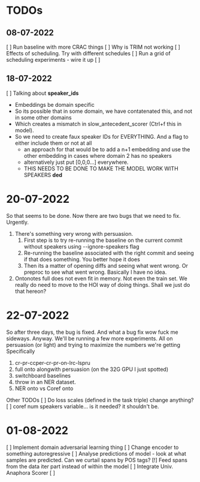 # TODOs

## 08-07-2022

[ ] Run baseline with more CRAC things
[ ] Why is TRIM not working
[ ] Effects of scheduling. Try with different schedules
[ ] Run a grid of scheduling experiments - wire it up
[ ]

## 18-07-2022

[ ] Talking about **speaker_ids**

- Embeddings be domain specific
- So its possible that in some domain, we have contatenated this, and not in some other domains
- Which creates a mismatch in slow_antecedent_scorer (Ctrl+f this in model).
- So we need to create faux speaker IDs for EVERYTHING. And a flag to either include them or not at all
    - an approach for that would be to add a n+1 embedding and use the other embedding
      in cases where domain 2 has no speakers
    - alternatively just put [0,0,0...] everywhere.
    - THIS NEEDS TO BE DONE TO MAKE THE MODEL WORK WITH SPEAKERS **ded**

# 20-07-2022

So that seems to be done. Now there are two bugs that we need to fix. Urgently.

1. There's something very wrong with persuasion.
    1. First step is to try re-running the baseline on the current commit without speakers using --ignore-speakers flag
    2. Re-running the baseline associated with the right commit and seeing if that does something. You better hope it does
    3. Then its a matter of opening diffs and seeing what went wrong. Or preproc to see what went wrong.
       Basically I have no idea.
2. Ontonotes full does not even fit in memory. Not even the train set.
   We really do need to move to the HOI way of doing things.
   Shall we just do that hereon?

# 22-07-2022

So after three days, the bug is fixed. And what a bug fix wow fuck me sideways. Anyway.
We'll be running a few more experiments. All on persuasion (or light) and trying to maximize the numbers we're getting
Specifically

1. cr-pr-ccper-cr-pr-on-lrc-lspru
2. full onto alongwith persuasion (on the 32G GPU I just spotted)
3. switchboard baselines
4. throw in an NER dataset.
5. NER onto vs Coref onto

Other TODOs
[ ] Do loss scales (defined in the task triple) change anything?
[ ] coref num speakers variable... is it needed? it shouldn't be.

# 01-08-2022

[ ] Implement domain adversarial learning thing
[ ] Change encoder to something autoregressive
[ ] Analyse predictions of model - look at what samples are predicted. Can we curtail spans by POS tags?
[!] Feed spans from the data iter part instead of within the model
[ ] Integrate Univ. Anaphora Scorer
[ ] 